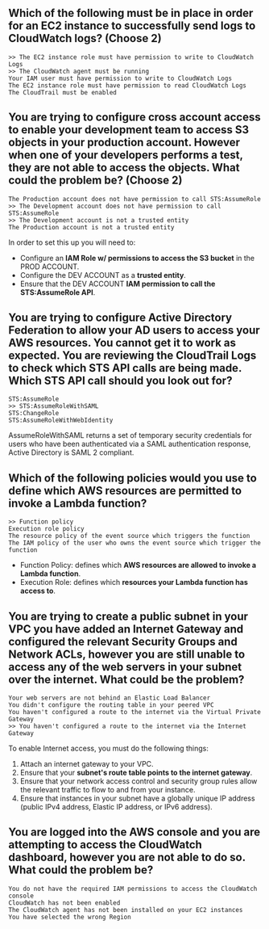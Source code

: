 ## Which of the following must be in place in order for an EC2 instance to successfully send logs to CloudWatch logs? (Choose 2)

```
>> The EC2 instance role must have permission to write to CloudWatch Logs
>> The CloudWatch agent must be running
Your IAM user must have permission to write to CloudWatch Logs
The EC2 instance role must have permission to read CloudWatch Logs
The CloudTrail must be enabled
```

## You are trying to configure cross account access to enable your development team to access S3 objects in your production account. However when one of your developers performs a test, they are not able to access the objects. What could the problem be? (Choose 2)

```
The Production account does not have permission to call STS:AssumeRole
>> The Development account does not have permission to call STS:AssumeRole
>> The Development account is not a trusted entity
The Production account is not a trusted entity
```

In order to set this up you will need to:
* Configure an __IAM Role w/ permissions to access the S3 bucket__ in the PROD ACCOUNT.
* Configure the DEV ACCOUNT as a __trusted entity__.
* Ensure that the DEV ACCOUNT __IAM permission to call the STS:AssumeRole API__.

## You are trying to configure Active Directory Federation to allow your AD users to access your AWS resources. You cannot get it to work as expected. You are reviewing the CloudTrail Logs to check which STS API calls are being made. Which STS API call should you look out for?

```
STS:AssumeRole
>> STS:AssumeRoleWithSAML
STS:ChangeRole
STS:AssumeRoleWithWebIdentity
```

AssumeRoleWithSAML returns a set of temporary security credentials for users who have been authenticated via a SAML authentication response, Active Directory is SAML 2 compliant.

## Which of the following policies would you use to define which AWS resources are permitted to invoke a Lambda function?

```
>> Function policy
Execution role policy
The resource policy of the event source which triggers the function
The IAM policy of the user who owns the event source which trigger the function
```

* Function Policy: defines which __AWS resources are allowed to invoke a Lambda function__.
* Execution Role: defines which __resources your Lambda function has access to__.

## You are trying to create a public subnet in your VPC you have added an Internet Gateway and configured the relevant Security Groups and Network ACLs, however you are still unable to access any of the web servers in your subnet over the internet. What could be the problem?

```
Your web servers are not behind an Elastic Load Balancer
You didn't configure the routing table in your peered VPC
You haven't configured a route to the internet via the Virtual Private Gateway
>> You haven't configured a route to the internet via the Internet Gateway
```

To enable Internet access, you must do the following things:
1. Attach an internet gateway to your VPC.
2. Ensure that your __subnet's route table points to the internet gateway__.
3. Ensure that your network access control and security group rules allow the relevant traffic to flow to and from your instance.
4. Ensure that instances in your subnet have a globally unique IP address (public IPv4 address, Elastic IP address, or IPv6 address).

## You are logged into the AWS console and you are attempting to access the CloudWatch dashboard, however you are not able to do so. What could the problem be?

```
You do not have the required IAM permissions to access the CloudWatch console
CloudWatch has not been enabled
The CloudWatch agent has not been installed on your EC2 instances
You have selected the wrong Region
```

